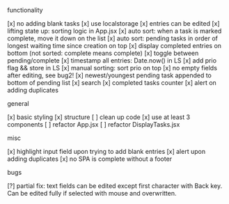functionality

[x] no adding blank tasks
[x] use localstorage 
[x] entries can be edited
[x] lifting state up: sorting logic in App.jsx
[x] auto sort: when a task is marked complete, move it down on the list
[x] auto sort: pending tasks in order of longest waiting time since creation on top
[x] display completed entries on bottom (not sorted: complete means complete)
[x] toggle between pending/complete
[x] timestamp all entries: Date.now() in LS
[x] add prio flag && store in LS
[x] manual sorting: sort prio on top
[x] no empty fields after editing, see bug2!
[x] newest/youngest pending task appended to bottom of pending list
[x] search
[x] completed tasks counter
[x] alert on adding duplicates

general

[x] basic styling
[x] structure
[ ] clean up code
[x] use at least 3 components
[ ] refactor App.jsx
[ ] refactor DisplayTasks.jsx


misc

[x] highlight input field upon trying to add blank entries
[x] alert upon adding duplicates
[x] no SPA is complete without a footer


bugs

[?] partial fix: text fields can be edited except first character with Back key. Can be edited fully if selected with mouse and overwritten. 

